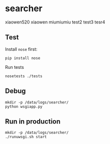 searcher
====
xiaowen520
xiaowen
miumiumiu
test2
test3
tesr4
## Test

Install `nose` first:

    pip install nose

Run tests

    nosetests ./tests


## Debug

    mkdir -p /data/logs/searcher/
    python wsgiapp.py


## Run in production

    mkdir -p /data/logs/searcher/
    ./runuwsgi.sh start


